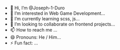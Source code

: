 - 👋 Hi, I’m @Joseph-1-Duro
- 👀 I’m interested in Web Game Development...
- 🌱 I’m currently learning scss, js...
- 💞️ I’m looking to collaborate on frontend projects...
- 📫 How to reach me ...
- 😄 Pronouns: He / Him...
- ⚡ Fun fact: ...

<!---
Joseph-1-Duro/Joseph-1-Duro is a ✨ special ✨ repository because its `README.md` (this file) appears on your GitHub profile.
You can click the Preview link to take a look at your changes.
--->

